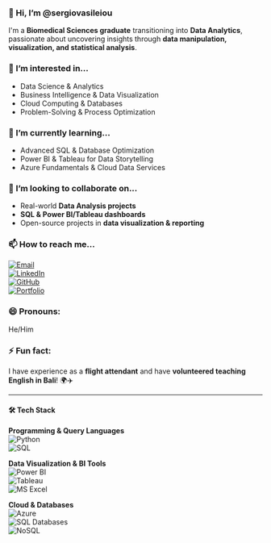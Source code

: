 ### 👋 Hi, I’m @sergiovasileiou  
I'm a **Biomedical Sciences graduate** transitioning into **Data Analytics**, passionate about uncovering insights through **data manipulation, visualization, and statistical analysis**.  

### 👀 I’m interested in...  
- Data Science & Analytics  
- Business Intelligence & Data Visualization  
- Cloud Computing & Databases  
- Problem-Solving & Process Optimization  

### 🌱 I’m currently learning...  
- Advanced SQL & Database Optimization  
- Power BI & Tableau for Data Storytelling  
- Azure Fundamentals & Cloud Data Services  

### 💞️ I’m looking to collaborate on...  
- Real-world **Data Analysis projects**  
- **SQL & Power BI/Tableau dashboards**  
- Open-source projects in **data visualization & reporting**  

### 📫 How to reach me...  
[![Email](https://img.shields.io/badge/Email-D14836?style=for-the-badge&logo=gmail&logoColor=white)](mailto:Varemala@gmail.com)  
[![LinkedIn](https://img.shields.io/badge/LinkedIn-0077B5?style=for-the-badge&logo=linkedin&logoColor=white)](https://www.linkedin.com/in/sergios-vasileiou/)  
[![GitHub](https://img.shields.io/badge/GitHub-000?style=for-the-badge&logo=github&logoColor=white)](https://github.com/sergiovasileiou)  
[![Portfolio](https://img.shields.io/badge/Portfolio-4285F4?style=for-the-badge&logo=google-chrome&logoColor=white)](https://sites.google.com/view/sergioalytics/home)

### 😄 Pronouns:  
He/Him  

### ⚡ Fun fact:  
I have experience as a **flight attendant** and have **volunteered teaching English in Bali**! 🌍✈️  

---

#### 🛠 Tech Stack  

**Programming & Query Languages**  
![Python](https://img.shields.io/badge/Python-3776AB?style=for-the-badge&logo=python&logoColor=white)  
![SQL](https://img.shields.io/badge/SQL-4479A1?style=for-the-badge&logo=postgresql&logoColor=white)  

**Data Visualization & BI Tools**  
![Power BI](https://img.shields.io/badge/PowerBI-F2C811?style=for-the-badge&logo=powerbi&logoColor=black)  
![Tableau](https://img.shields.io/badge/Tableau-E97627?style=for-the-badge&logo=tableau&logoColor=white)  
![MS Excel](https://img.shields.io/badge/Excel-217346?style=for-the-badge&logo=microsoft-excel&logoColor=white)  

**Cloud & Databases**  
![Azure](https://img.shields.io/badge/Azure-0089D6?style=for-the-badge&logo=microsoft-azure&logoColor=white)  
![SQL Databases](https://img.shields.io/badge/Relational_Databases-4479A1?style=for-the-badge&logo=mysql&logoColor=white)  
![NoSQL](https://img.shields.io/badge/NoSQL-0052CC?style=for-the-badge&logo=mongodb&logoColor=white)  

